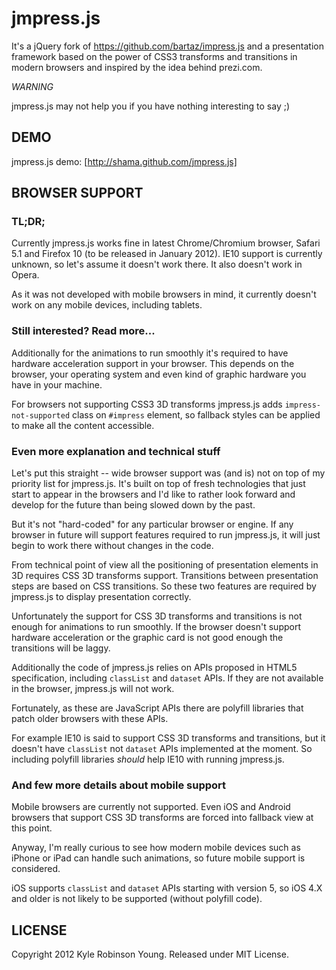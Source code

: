 # jmpress.js

It's a jQuery fork of https://github.com/bartaz/impress.js and a presentation 
framework based on the power of CSS3 transforms and transitions in modern 
browsers and inspired by the idea behind prezi.com.

*WARNING*

jmpress.js may not help you if you have nothing interesting to say ;)

## DEMO

jmpress.js demo: [http://shama.github.com/jmpress.js]

## BROWSER SUPPORT

### TL;DR;

Currently jmpress.js works fine in latest Chrome/Chromium browser, Safari 5.1 and Firefox 10
(to be released in January 2012). IE10 support is currently unknown, so let's assume it doesn't
work there. It also doesn't work in Opera.

As it was not developed with mobile browsers in mind, it currently doesn't work on 
any mobile devices, including tablets.

### Still interested? Read more...

Additionally for the animations to run smoothly it's required to have hardware
acceleration support in your browser. This depends on the browser, your operating
system and even kind of graphic hardware you have in your machine.

For browsers not supporting CSS3 3D transforms jmpress.js adds `impress-not-supported`
class on `#impress` element, so fallback styles can be applied to make all the content accessible.

### Even more explanation and technical stuff

Let's put this straight -- wide browser support was (and is) not on top of my priority list for
jmpress.js. It's built on top of fresh technologies that just start to appear in the browsers
and I'd like to rather look forward and develop for the future than being slowed down by the past.

But it's not "hard-coded" for any particular browser or engine. If any browser in future will
support features required to run jmpress.js, it will just begin to work there without changes in
the code.

From technical point of view all the positioning of presentation elements in 3D requires CSS 3D
transforms support. Transitions between presentation steps are based on CSS transitions.
So these two features are required by jmpress.js to display presentation correctly.

Unfortunately the support for CSS 3D transforms and transitions is not enough for animations to
run smoothly. If the browser doesn't support hardware acceleration or the graphic card is not 
good enough the transitions will be laggy.

Additionally the code of jmpress.js relies on APIs proposed in HTML5 specification, including
`classList` and `dataset` APIs. If they are not available in the browser, jmpress.js will not work.

Fortunately, as these are JavaScript APIs there are polyfill libraries that patch older browsers
with these APIs.

For example IE10 is said to support CSS 3D transforms and transitions, but it doesn't have `classList`
not `dataset` APIs implemented at the moment. So including polyfill libraries *should* help IE10
with running jmpress.js.

### And few more details about mobile support

Mobile browsers are currently not supported. Even iOS and Android browsers that support
CSS 3D transforms are forced into fallback view at this point.

Anyway, I'm really curious to see how modern mobile devices such as iPhone or iPad can
handle such animations, so future mobile support is considered.

iOS supports `classList` and `dataset` APIs starting with version 5, so iOS 4.X and older is not
likely to be supported (without polyfill code).

## LICENSE

Copyright 2012 Kyle Robinson Young. Released under MIT License.
